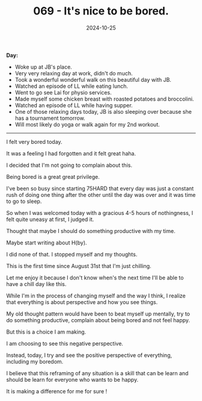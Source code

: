﻿---
title: 069 - It's nice to be bored.
date: 2024-10-25
categories: ["daily"]
tags: posts

---
**Day:** 

- Woke up at JB's place.
- Very very relaxing day at work, didn't do much.
- Took a wonderful wonderful walk on this beautiful day with JB.
- Watched an episode of LL while eating lunch.
- Went to go see Lai for physio services.
- Made myself some chicken breast with roasted potatoes and broccolini.
- Watched an episode of LL while having supper.
- One of those relaxing days today, JB is also sleeping over because she has a tournament tomorrow.
- Will most likely do yoga or walk again for my 2nd workout.
---
I felt very bored today.

It was a feeling I had forgotten and it felt great haha.

I decided that I'm not going to complain about this.

Being bored is a great great privilege.

I've been so busy since starting 75HARD that every day was just a constant rush of doing one thing after the other until the day was over and it was time to go to sleep.

So when I was welcomed today with a gracious 4-5 hours of nothingness, I felt quite uneasy at first, I judged it.

Thought that maybe I should do something productive with my time.

Maybe start writing about H(by).

I did none of that. I stopped myself and my thoughts.

This is the first time since August 31st that I'm just chilling.

Let me enjoy it because I don't know when's the next time I'll be able to have a chill day like this.

While I'm in the process of changing myself and the way I think, I realize that everything is about perspective and how you see things.

My old thought pattern would have been to beat myself up mentally, try to do something productive, complain about being bored and not feel happy.

But this is a choice I am making.

I am choosing to see this negative perspective.

Instead, today, I try and see the positive perspective of everything, including my boredom.

I believe that this reframing of any situation is a skill that can be learn and should be learn for everyone who wants to be happy.

It is making a difference for me for sure !
